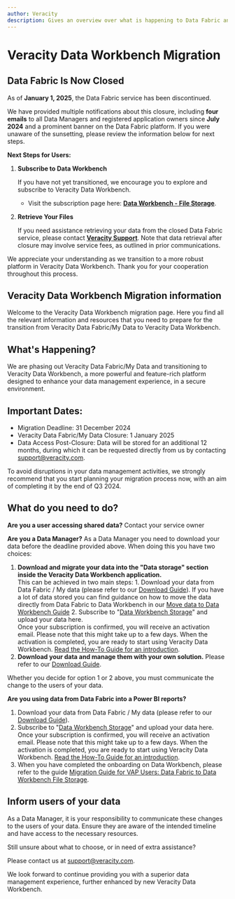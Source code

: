 ```yaml
---
author: Veracity
description: Gives an overview over what is happening to Data Fabric and available resources
---
```


# Veracity Data Workbench Migration
## Data Fabric Is Now Closed
As of **January 1, 2025**, the Data Fabric service has been discontinued.

We have provided multiple notifications about this closure, including **four emails** to all Data Managers and registered application owners since **July 2024** and a prominent banner on the Data Fabric platform. If you were unaware of the sunsetting, please review the information below for next steps.

**Next Steps for Users:**
1. **Subscribe to Data Workbench**

	If you have not yet transitioned, we encourage you to explore and subscribe to Veracity Data Workbench.
	* Visit the subscription page here: [**Data Workbench - File Storage**](https://store.veracity.com/6-ea69-4b8c-9c72-df35f2a00).
2.	**Retrieve Your Files**	
	
	If you need assistance retrieving your data from the closed Data Fabric service, please contact [**Veracity Support**](mailto:support@veracity.com). Note that data retrieval after closure may involve service fees, as outlined in prior communications.

We appreciate your understanding as we transition to a more robust platform in Veracity Data Workbench. Thank you for your cooperation throughout this process.

## Veracity Data Workbench Migration information
Welcome to the Veracity Data Workbench migration page. Here you find all the relevant information and resources that you need to prepare for the transition from Veracity Data Fabric/My Data to Veracity Data Workbench.


## What's Happening?

We are phasing out Veracity Data Fabric/My Data and transitioning to Veracity Data Workbench, a more powerful and feature-rich platform designed to enhance your data management experience, in a secure environment.

## Important Dates:

* Migration Deadline: 31 December 2024
* Veracity Data Fabric/My Data Closure: 1 January 2025
* Data Access Post-Closure: Data will be stored for an additional 12 months, during which it can be requested directly from us by contacting support@veracity.com.

To avoid disruptions in your data management activities, we strongly recommend that you start planning your migration process now, with an aim of completing it by the end of Q3 2024.

## What do you need to do?
__Are you a user accessing shared data?__
Contact your service owner

__Are you a Data Manager?__
As a Data Manager you need to download your data before the deadline provided above. When doing this you have two choices:

1. __Download and migrate your data into the "Data storage" section inside the Veracity Data Workbench application.__
\
  This can be achieved in two main steps:
  1\. Download your data from Data Fabric / My data (please refer to our [Download Guide](https://developer.veracity.com/docs/section/datafabric/tutorials/download-my-data)). If you have a lot of data stored you can find guidance on how to move the data directly from Data Fabric to Data Workbench in our [Move data to Data Workbench Guide](https://developer.veracity.com/docs/section/datafabric/tutorials/move-data-to-data-workbench)
  2\. Subscribe to "[Data Workbench Storage](https://store.veracity.com/6-ea69-4b8c-9c72-df35f2a00)" and upload your data here.
  \
  Once your subscription is confirmed, you will receive an activation email. Please note that this might take up to a few days. When the activation is completed, you are ready to start using Veracity Data Workbench. [Read the How-To Guide for an introduction](https://developer.veracity.com/docs/section/dataworkbench/filestorage/filestorage).
&nbsp;
2. __Download your data and manage them with your own solution.__
Please refer to our [Download Guide](https://developer.veracity.com/docs/section/datafabric/tutorials/download-my-data).


Whether you decide for option 1 or 2 above, you must communicate the change to the users of your data.   

__Are you using data from Data Fabric into a Power BI reports?__
1. Download your data from Data Fabric / My data (please refer to our [Download Guide](https://developer.veracity.com/docs/section/datafabric/tutorials/download-my-data)).
2. Subscribe to "[Data Workbench Storage](https://store.veracity.com/6-ea69-4b8c-9c72-df35f2a00)" and upload your data here. Once your subscription is confirmed, you will receive an activation email. Please note that this might take up to a few days. When the activation is completed, you are ready to start using Veracity Data Workbench. [Read the How-To Guide for an introduction](https://developer.veracity.com/docs/section/dataworkbench/filestorage/filestorage).
3. When you have completed the onboarding on Data Workbench, please refer to the guide [Migration Guide for VAP Users: Data Fabric to Data Workbench File Storage](https://developer.veracity.com/docs/section/vap/dfmigration). 

## Inform users of your data
As a Data Manager, it is your responsibility to communicate these changes to the users of your data. Ensure they are aware of the intended timeline and have access to the necessary resources.

Still unsure about what to choose, or in need of extra assistance?

Please contact us at support@veracity.com.

We look forward to continue providing you with a superior data management experience, further enhanced by new Veracity Data Workbench. 